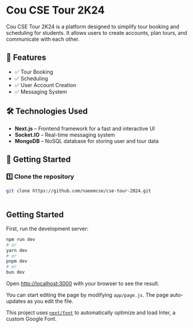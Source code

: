 
# Cou CSE Tour 2K24

Cou CSE Tour 2K24 is a platform designed to simplify tour booking and scheduling for students. It allows users to create accounts, plan tours, and communicate with each other.

## 🚀 Features
- ✅ Tour Booking  
- ✅ Scheduling  
- ✅ User Account Creation  
- ✅ Messaging System  

## 🛠️ Technologies Used
- **Next.js** – Frontend framework for a fast and interactive UI  
- **Socket.IO** – Real-time messaging system  
- **MongoDB** – NoSQL database for storing user and tour data  

## 📌 Getting Started
### 1️⃣ Clone the repository
```bash
git clone https://github.com/naeemcse/cse-tour-2024.git
```
``` cd cse-tour-2024
```

## Getting Started

First, run the development server:

```bash
npm run dev
# or
yarn dev
# or
pnpm dev
# or
bun dev
```

Open [http://localhost:3000](http://localhost:3000) with your browser to see the result.

You can start editing the page by modifying `app/page.js`. The page auto-updates as you edit the file.

This project uses [`next/font`](https://nextjs.org/docs/basic-features/font-optimization) to automatically optimize and load Inter, a custom Google Font.

